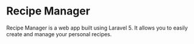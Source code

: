 # Recipe Manager

Recipe Manager is a web app built using Laravel 5. It allows you to easily create and manage your personal recipes.
